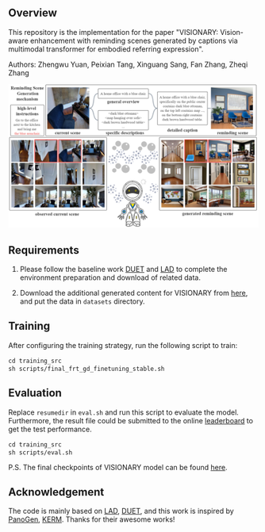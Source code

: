 ## Overview
This repository is the implementation for the paper "VISIONARY: Vision-aware enhancement with reminding scenes generated by captions via multimodal transformer for embodied referring expression".

Authors: Zhengwu Yuan, Peixian Tang, Xinguang Sang, Fan Zhang, Zheqi Zhang

![image](overview.png)
## Requirements
1. Please follow the baseline work [DUET](https://github.com/cshizhe/VLN-DUET) and [LAD](https://github.com/zehao-wang/LAD) to complete the environment preparation and download of related data.

2. Download the additional generated content for VISIONARY from [here](https://drive.google.com/drive/folders/15aPIDUTwWqhRqX5Zp-doJg0j6-pwjavs?usp=drive_link), and put the data in `datasets` directory.

## Training
After configuring the training strategy, run the following script to train:
```
cd training_src
sh scripts/final_frt_gd_finetuning_stable.sh
```

## Evaluation
Replace `resumedir` in `eval.sh` and run this script to evaluate the model. Furthermore, the result file could be submitted to the online [leaderboard](https://eval.ai/web/challenges/challenge-page/606/leaderboard/1683) to get the test performance.
```
cd training_src
sh scripts/eval.sh
```
P.S. The final checkpoints of VISIONARY model can be found [here](https://drive.google.com/drive/folders/105X4u6JS6XQ8tR1FuExWp7y6BiaG3D1q).

## Acknowledgement
The code is mainly based on [LAD](https://github.com/zehao-wang/LAD), [DUET](https://github.com/cshizhe/VLN-DUET), and this work is inspired by [PanoGen](https://github.com/jialuli-luka/PanoGen), [KERM](https://github.com/xiangyangli-cn/KERM). Thanks for their awesome works!
